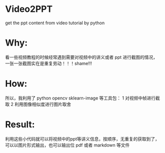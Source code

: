 # Video2PPT
get the ppt content from video tutorial by python

# Why:
看一些视频教程的时候经常遇到需要对视频中的讲义或者 ppt 进行截图的情况，一张一张截图实在是重复劳动！！！shame!!!

# How:
所以，我利用了 python opencv sklearn-image 等工具包：
1 对视频中帧进行截取
2 利用图像相似度进行图片取舍

# Result:
利用这些小代码就可以将视频中的ppt等讲义信息，按顺序，无重复的获取到了，可以以图片形式输出，也可以输出位 pdf 或者 markdown 等文件
